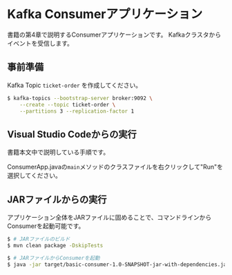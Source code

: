 # Kafka Consumerアプリケーション

書籍の第4章で説明するConsumerアプリケーションです。
Kafkaクラスタからイベントを受信します。

## 事前準備

Kafka Topic `ticket-order` を作成してください。

```bash
$ kafka-topics --bootstrap-server broker:9092 \
    --create --topic ticket-order \
    --partitions 3 --replication-factor 1
```

## Visual Studio Codeからの実行

書籍本文中で説明している手順です。

ConsumerApp.javaの`main`メソッドのクラスファイルを右クリックして"Run"を選択してください。

## JARファイルからの実行

アプリケーション全体をJARファイルに固めることで、コマンドラインからConsumerを起動可能です。

```bash
$ # JARファイルのビルド
$ mvn clean package -DskipTests

$ # JARファイルからConsumerを起動
$ java -jar target/basic-consumer-1.0-SNAPSHOT-jar-with-dependencies.jar
```
